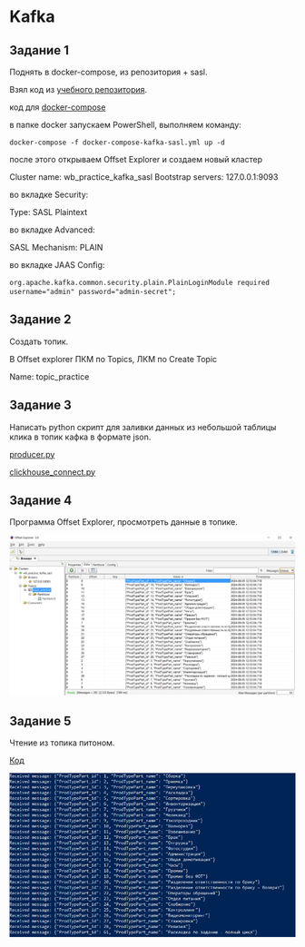 # Kafka

## Задание 1

Поднять в docker-compose, из репозитория + sasl.

Взял код из [учебного репозитория](https://github.com/tvorobev/kafka/tree/main/docker_with_sasl).

код для [docker-compose](./docker/)

в папке docker запускаем PowerShell, выполняем команду:

```shell
docker-compose -f docker-compose-kafka-sasl.yml up -d
```

после этого открываем Offset Explorer и создаем новый кластер

Cluster name: wb_practice_kafka_sasl
Bootstrap servers: 127.0.0.1:9093

во вкладке Security:

Type: SASL Plaintext

во вкладке Advanced:

SASL Mechanism: PLAIN

во вкладке JAAS Config:

```shell
org.apache.kafka.common.security.plain.PlainLoginModule required username="admin" password="admin-secret";
```

## Задание 2

Создать топик.

В Offset explorer ПКМ по Topics, ЛКМ по Create Topic

Name: topic_practice

## Задание 3

Написать python скрипт для заливки данных из небольшой таблицы клика в топик кафка в формате json.

[producer.py](./python/producer.py)

[clickhouse_connect.py](./python/clickhouse_connect.py)

## Задание 4

Программа Offset Explorer, просмотреть данные в топике.

![Data in topic](./img/Offset_Explorer_data.png "Данные в топике")

## Задание 5

Чтение из топика питоном.

[Код](./python/consumer.py)

![Recieved messages](./img/Received_messages.png "Доставленные сообщения из топика")
